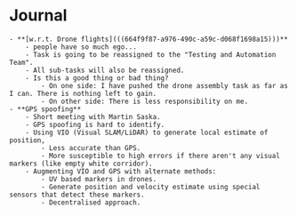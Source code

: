 # Journal
	- **[w.r.t. Drone flights](((664f9f87-a976-490c-a59c-d068f1698a15)))**
		- people have so much ego...
		- Task is going to be reassigned to the "Testing and Automation Team".
		- All sub-tasks will also be reassigned.
		- Is this a good thing or bad thing?
			- On one side: I have pushed the drone assembly task as far as I can. There is nothing left to gain.
			- On other side: There is less responsibility on me.
	- **GPS spoofing**
		- Short meeting with Martin Saska.
		- GPS spoofing is hard to identify.
		- Using VIO (Visual SLAM/LiDAR) to generate local estimate of position,
			- Less accurate than GPS.
			- More susceptible to high errors if there aren't any visual markers (like empty white corridor).
		- Augmenting VIO and GPS with alternate methods:
			- UV based markers in drones.
			- Generate position and velocity estimate using special sensors that detect these markers.
			- Decentralised approach.